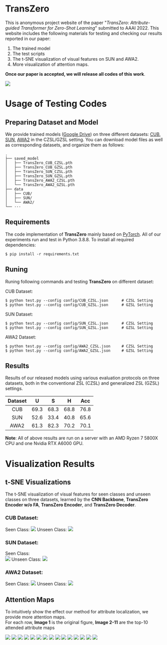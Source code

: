 # TransZero


This is anonymous project website of the paper "*TransZero: Attribute-guided Transformer for Zero-Shot Learning*" submitted to AAAI 2022. This website includes the following materials for testing and checking our results reported in our paper:

1. The trained model
2. The test scripts
3. The t-SNE visualization of visual features on SUN and AWA2.  
4. More visualization of attention maps. 

**Once our paper is accepted, we will release all codes of this work**.

![](figs/pipeline.png)

# Usage of Testing Codes
## Preparing Dataset and Model

We provide trained models ([Google Drive](https://drive.google.com/drive/folders/1WK9pm2eX2Rl4rWqXqe_EZiAM8wWB8yqG?usp=sharing)) on three different datasets: [CUB](http://www.vision.caltech.edu/visipedia/CUB-200-2011.html), [SUN](http://cs.brown.edu/~gmpatter/sunattributes.html), [AWA2](http://cvml.ist.ac.at/AwA2/) in the CZSL/GZSL setting. You can download model files as well as corresponding datasets, and organize them as follows: 
```
.
├── saved_model
│   ├── TransZero_CUB_CZSL.pth
│   ├── TransZero_CUB_GZSL.pth
│   ├── TransZero_SUN_CZSL.pth
│   ├── TransZero_SUN_GZSL.pth
│   ├── TransZero_AWA2_CZSL.pth
│   └── TransZero_AWA2_GZSL.pth
├── data
│   ├── CUB/
│   ├── SUN/
│   └── AWA2/
└── ···
```

## Requirements
The code implementation of **TransZero** mainly based on [PyTorch](https://pytorch.org/). All of our experiments run and test in Python 3.8.8. To install all required dependencies:
```
$ pip install -r requirements.txt
```
## Runing
Runing following commands and testing **TransZero** on different dataset:

CUB Dataset: 
```
$ python test.py --config config/CUB_CZSL.json      # CZSL Setting
$ python test.py --config config/CUB_GZSL.json      # GZSL Setting
```
SUN Dataset:
```
$ python test.py --config config/SUN_CZSL.json      # CZSL Setting
$ python test.py --config config/SUN_GZSL.json      # GZSL Setting
```
AWA2 Dataset: 
```
$ python test.py --config config/AWA2_CZSL.json     # CZSL Setting
$ python test.py --config config/AWA2_GZSL.json     # GZSL Setting
```

## Results
Results of our released models using various evaluation protocols on three datasets, both in the conventional ZSL (CZSL) and generalized ZSL (GZSL) settings.

| Dataset | U | S | H | Acc |
| :-----: | :-----: | :-----: | :-----: | :-----: |
| CUB | 69.3 | 68.3 | 68.8 | 76.8 |
| SUN | 52.6 | 33.4 | 40.8 | 65.6 |
| AWA2 | 61.3 | 82.3 | 70.2 | 70.1 |

**Note**: All of above results are run on a server with an AMD Ryzen 7 5800X CPU and one Nvidia RTX A6000 GPU.

<!-- ## References -->

# Visualization Results
## t-SNE Visualizations
The t-SNE visualization of visual features for seen classes and unseen classes on three datasets, learned by the **CNN Backbone**, **TransZero Encoder w/o FA**, **TransZero Encoder**, and **TransZero Decoder**.
### CUB Dataset: 
Seen Class: 
![](figs/tsne_cub_seen.png)
Unseen Class: 
![](figs/tsne_cub_unseen.png)

### SUN Dataset:
Seen Class:  
![](figs/tsne_sun_seen.png)
Unseen Class: 
![](figs/tsne_sun_unseen.png)

### AWA2 Dataset: 
Seen Class: 
![](figs/tsne_awa2_seen.png)
Unseen Class: 
![](figs/tsne_awa2_unseen.png)

## Attention Maps

To intuitively show the effect our method for attribute localization, we provide more attention maps.  
For each row, **Image 1** is the original figure, **Image 2-11** are the top-10
attended attribute maps

![](figs/Acadian_Flycatcher_0008_795599.jpg)
![](figs/American_Goldfinch_0092_32910.jpg)
![](figs/Canada_Warbler_0117_162394.jpg)
![](figs/Elegant_Tern_0085_151091.jpg)
![](figs/European_Goldfinch_0025_794647.jpg)
![](figs/Florida_Jay_0008_64482.jpg)
![](figs/Fox_Sparrow_0025_114555.jpg)
![](figs/Grasshopper_Sparrow_0053_115991.jpg)
![](figs/Grasshopper_Sparrow_0107_116286.jpg)
![](figs/Gray_Crowned_Rosy_Finch_0036_797287.jpg)
![](figs/Vesper_Sparrow_0090_125690.jpg)
![](figs/Western_Gull_0058_53882.jpg)
![](figs/White_Throated_Sparrow_0128_128956.jpg)
![](figs/Winter_Wren_0118_189805.jpg)
![](figs/Yellow_Breasted_Chat_0044_22106.jpg)

